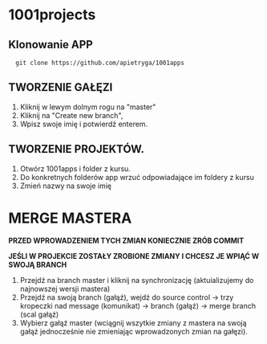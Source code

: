 # 1001projects

## Klonowanie APP

```git
  git clone https://github.com/apietryga/1001apps
```

## TWORZENIE GAŁĘZI

1. Kliknij w lewym dolnym rogu na "master"
2. Kliknij na "Create new branch",
3. Wpisz swoje imię i potwierdź enterem.

## TWORZENIE PROJEKTÓW.

1. Otwórz 1001apps i folder z kursu.
2. Do konkretnych folderów app wrzuć odpowiadające im foldery z kursu
3. Zmień nazwy na swoje imię

# MERGE MASTERA

**PRZED WPROWADZENIEM TYCH ZMIAN KONIECZNIE ZRÓB COMMIT**

**JEŚLI W PROJEKCIE ZOSTAŁY ZROBIONE ZMIANY I CHCESZ JE WPIĄĆ W SWOJĄ BRANCH**

1. Przejdź na branch master i kliknij na synchronizację (aktuializujemy do najnowszej wersji mastera)
2. Przejdź na swoją branch (gałąź), wejdź do source control -> trzy kropeczki nad message (komunikat) -> branch (gałąź) -> merge branch (scal gałąź)
3. Wybierz gałąź master (wciągnij wszytkie zmiany z mastera na swoją gałąź jednocześnie nie zmieniając wprowadzonych zmian na gałęzi).
